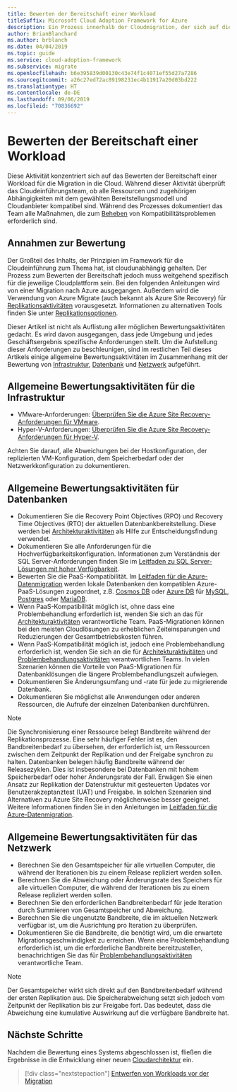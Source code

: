 ```yaml
---
title: Bewerten der Bereitschaft einer Workload
titleSuffix: Microsoft Cloud Adoption Framework for Azure
description: Ein Prozess innerhalb der Cloudmigration, der sich auf die Aufgaben der Migration von Workloads in die Cloud konzentriert.
author: BrianBlanchard
ms.author: brblanch
ms.date: 04/04/2019
ms.topic: guide
ms.service: cloud-adoption-framework
ms.subservice: migrate
ms.openlocfilehash: b6e395839d00130c43e74f1c4071ef55d27a7286
ms.sourcegitcommit: a26c27ed72ac89198231ec4b11917a20d03bd222
ms.translationtype: HT
ms.contentlocale: de-DE
ms.lasthandoff: 09/06/2019
ms.locfileid: "70836692"
---
```

# <a name="evaluate-workload-readiness"></a>Bewerten der Bereitschaft einer Workload

Diese Aktivität konzentriert sich auf das Bewerten der Bereitschaft einer Workload für die Migration in die Cloud. Während dieser Aktivität überprüft das Cloudeinführungsteam, ob alle Ressourcen und zugehörigen Abhängigkeiten mit dem gewählten Bereitstellungsmodell und Cloudanbieter kompatibel sind. Während des Prozesses dokumentiert das Team alle Maßnahmen, die zum [Beheben](../migrate/remediate.md) von Kompatibilitätsproblemen erforderlich sind.

## <a name="evaluation-assumptions"></a>Annahmen zur Bewertung

Der Großteil des Inhalts, der Prinzipien im Framework für die Cloudeinführung zum Thema hat, ist cloudunabhängig gehalten. Der Prozess zum Bewerten der Bereitschaft jedoch muss weitgehend spezifisch für die jeweilige Cloudplattform sein. Bei den folgenden Anleitungen wird von einer Migration nach Azure ausgegangen. Außerdem wird die Verwendung von Azure Migrate (auch bekannt als Azure Site Recovery) für [Replikationsaktivitäten](../migrate/replicate.md) vorausgesetzt. Informationen zu alternativen Tools finden Sie unter [Replikationsoptionen](../migrate/replicate-options.md).

Dieser Artikel ist nicht als Auflistung aller möglichen Bewertungsaktivitäten gedacht. Es wird davon ausgegangen, dass jede Umgebung und jedes Geschäftsergebnis spezifische Anforderungen stellt. Um die Aufstellung dieser Anforderungen zu beschleunigen, sind im restlichen Teil dieses Artikels einige allgemeine Bewertungsaktivitäten im Zusammenhang mit der Bewertung von [Infrastruktur](#common-infrastructure-evaluation-activities), [Datenbank](#common-database-evaluation-activities) und [Netzwerk](#common-network-evaluation-activities) aufgeführt.

## <a name="common-infrastructure-evaluation-activities"></a>Allgemeine Bewertungsaktivitäten für die Infrastruktur

- VMware-Anforderungen: [Überprüfen Sie die Azure Site Recovery-Anforderungen für VMware](/azure/site-recovery/vmware-physical-azure-support-matrix).
- Hyper-V-Anforderungen: [Überprüfen Sie die Azure Site Recovery-Anforderungen für Hyper-V](/azure/site-recovery/hyper-v-azure-support-matrix).

Achten Sie darauf, alle Abweichungen bei der Hostkonfiguration, der replizierten VM-Konfiguration, dem Speicherbedarf oder der Netzwerkkonfiguration zu dokumentieren.

## <a name="common-database-evaluation-activities"></a>Allgemeine Bewertungsaktivitäten für Datenbanken

- Dokumentieren Sie die Recovery Point Objectives (RPO) und Recovery Time Objectives (RTO) der aktuellen Datenbankbereitstellung. Diese werden bei [Architekturaktivitäten](./architect.md) als Hilfe zur Entscheidungsfindung verwendet.
- Dokumentieren Sie alle Anforderungen für die Hochverfügbarkeitskonfiguration. Informationen zum Verständnis der SQL Server-Anforderungen finden Sie im [Leitfaden zu SQL Server-Lösungen mit hoher Verfügbarkeit](/sql/sql-server/failover-clusters/high-availability-solutions-sql-server).
- Bewerten Sie die PaaS-Kompatibilität. Im [Leitfaden für die Azure-Datenmigration](https://datamigration.microsoft.com) werden lokale Datenbanken den kompatiblen Azure-PaaS-Lösungen zugeordnet, z.B. [Cosmos DB](/azure/cosmos-db) oder [Azure DB](/azure/sql-database) für [MySQL](/azure/mysql), [Postgres](/azure/postgresql) oder [MariaDB](/azure/mariadb).
- Wenn PaaS-Kompatibilität möglich ist, ohne dass eine Problembehandlung erforderlich ist, wenden Sie sich an das für [Architekturaktivitäten](./architect.md) verantwortliche Team. PaaS-Migrationen können bei den meisten Cloudlösungen zu erheblichen Zeiteinsparungen und Reduzierungen der Gesamtbetriebskosten führen.
- Wenn PaaS-Kompatibilität möglich ist, jedoch eine Problembehandlung erforderlich ist, wenden Sie sich an die für [Architekturaktivitäten](./architect.md) und [Problembehandlungsaktivitäten](../migrate/remediate.md) verantwortlichen Teams. In vielen Szenarien können die Vorteile von PaaS-Migrationen für Datenbanklösungen die längere Problembehandlungszeit aufwiegen.
- Dokumentieren Sie Änderungsumfang und -rate für jede zu migrierende Datenbank.
- Dokumentieren Sie möglichst alle Anwendungen oder anderen Ressourcen, die Aufrufe der einzelnen Datenbanken durchführen.

> [!NOTE]
> Die Synchronisierung einer Ressource belegt Bandbreite während der Replikationsprozesse. Eine sehr häufiger Fehler ist es, den Bandbreitenbedarf zu übersehen, der erforderlich ist, um Ressourcen zwischen dem Zeitpunkt der Replikation und der Freigabe synchron zu halten. Datenbanken belegen häufig Bandbreite während der Releasezyklen. Dies ist insbesondere bei Datenbanken mit hohem Speicherbedarf oder hoher Änderungsrate der Fall. Erwägen Sie einen Ansatz zur Replikation der Datenstruktur mit gesteuerten Updates vor Benutzerakzeptanztest (UAT) und Freigabe. In solchen Szenarien sind Alternativen zu Azure Site Recovery möglicherweise besser geeignet. Weitere Informationen finden Sie in den Anleitungen im [Leitfaden für die Azure-Datenmigration](https://datamigration.microsoft.com).

## <a name="common-network-evaluation-activities"></a>Allgemeine Bewertungsaktivitäten für das Netzwerk

- Berechnen Sie den Gesamtspeicher für alle virtuellen Computer, die während der Iterationen bis zu einem Release repliziert werden sollen.
- Berechnen Sie die Abweichung oder Änderungsrate des Speichers für alle virtuellen Computer, die während der Iterationen bis zu einem Release repliziert werden sollen.
- Berechnen Sie den erforderlichen Bandbreitenbedarf für jede Iteration durch Summieren von Gesamtspeicher und Abweichung.
- Berechnen Sie die ungenutzte Bandbreite, die im aktuellen Netzwerk verfügbar ist, um die Ausrichtung pro Iteration zu überprüfen.
- Dokumentieren Sie die Bandbreite, die benötigt wird, um die erwartete Migrationsgeschwindigkeit zu erreichen. Wenn eine Problembehandlung erforderlich ist, um die erforderliche Bandbreite bereitzustellen, benachrichtigen Sie das für [Problembehandlungsaktivitäten](../migrate/remediate.md) verantwortliche Team.

> [!NOTE]
> Der Gesamtspeicher wirkt sich direkt auf den Bandbreitenbedarf während der ersten Replikation aus. Die Speicherabweichung setzt sich jedoch vom Zeitpunkt der Replikation bis zur Freigabe fort. Das bedeutet, dass die Abweichung eine kumulative Auswirkung auf die verfügbare Bandbreite hat.

## <a name="next-steps"></a>Nächste Schritte

Nachdem die Bewertung eines Systems abgeschlossen ist, fließen die Ergebnisse in die Entwicklung einer neuen [Cloudarchitektur](./architect.md) ein.

> [!div class="nextstepaction"]
> [Entwerfen von Workloads vor der Migration](./architect.md)

